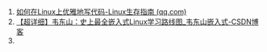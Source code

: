 1. [如何在Linux上优雅地写代码-Linux生存指南 (qq.com)](https://mp.weixin.qq.com/s?__biz=MzkxNDQzMTI5MQ==&mid=2247484070&idx=1&sn=ae1313a429b4a917b0e81caf6a5a3304&chksm=c16fcef2f61847e48f8d5e3a0e58b685de26a958f347247286bac56f1c132a58e834b85db1b2&cur_album_id=2708385091838541825&scene=190#rd)
2. [【超详细】韦东山：史上最全嵌入式Linux学习路线图_韦东山嵌入式-CSDN博客](https://blog.csdn.net/weixin_41213648/article/details/93382265?spm=1001.2101.3001.6650.1&utm_medium=distribute.pc_relevant.none-task-blog-2%7Edefault%7EOPENSEARCH%7ERate-1-93382265-blog-136074851.235%5Ev43%5Epc_blog_bottom_relevance_base8&depth_1-utm_source=distribute.pc_relevant.none-task-blog-2%7Edefault%7EOPENSEARCH%7ERate-1-93382265-blog-136074851.235%5Ev43%5Epc_blog_bottom_relevance_base8&utm_relevant_index=2)
3. 
